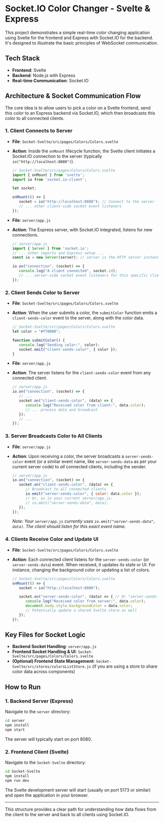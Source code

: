 # Socket.IO Color Changer - Svelte & Express

This project demonstrates a simple real-time color changing application using Svelte for the frontend and Express with Socket.IO for the backend. It's designed to illustrate the basic principles of WebSocket communication.

## Tech Stack

*   **Frontend**: Svelte
*   **Backend**: Node.js with Express
*   **Real-time Communication**: Socket.IO

## Architecture & Socket Communication Flow

The core idea is to allow users to pick a color on a Svelte frontend, send this color to an Express backend via Socket.IO, which then broadcasts this color to all connected clients.

### 1. Client Connects to Server

*   **File**: `Socket-Svelte/src/pages/Colors/Colors.svelte`
*   **Action**: Inside the `onMount` lifecycle function, the Svelte client initiates a Socket.IO connection to the server (typically `io("http://localhost:8080")`).

    ```javascript
    // Socket-Svelte/src/pages/Colors/Colors.svelte
    import { onMount } from 'svelte';
    import io from 'socket.io-client';

    let socket;

    onMount(() => {
       socket = io("http://localhost:8080"); // Connect to the server
       // ... other client-side socket event listeners
    });
    ```

*   **File**: `server/app.js`
*   **Action**: The Express server, with Socket.IO integrated, listens for new connections.

    ```javascript
    // server/app.js
    import { Server } from 'socket.io';
    // ... other imports and Express setup ...
    const io = new Server(server); // server is the HTTP server instance

    io.on("connection", (socket) => {
       console.log("A client connected", socket.id);
       // ... server-side socket event listeners for this specific client
    });
    ```

### 2. Client Sends Color to Server

*   **File**: `Socket-Svelte/src/pages/Colors/Colors.svelte`
*   **Action**: When the user submits a color, the `submitColor` function emits a `client-sends-color` event to the server, along with the color data.

    ```javascript
    // Socket-Svelte/src/pages/Colors/Colors.svelte
    let color = "#ff0000";

    function submitColor() {
       console.log("Sending color:", color);
       socket.emit("client-sends-color", { color });
    }
    ```

*   **File**: `server/app.js`
*   **Action**: The server listens for the `client-sends-color` event from any connected client.

    ```javascript
    // server/app.js
    io.on("connection", (socket) => {
       // ...
       socket.on("client-sends-color", (data) => {
          console.log("Received color from client:", data.color);
          // ... process data and broadcast
       });
       // ...
    });
    ```

### 3. Server Broadcasts Color to All Clients

*   **File**: `server/app.js`
*   **Action**: Upon receiving a color, the server broadcasts a `server-sends-color` event (or a similar event name, like `server-sends-data` as per your current server code) to *all* connected clients, including the sender.

    ```javascript
    // server/app.js
    io.on("connection", (socket) => {
       socket.on("client-sends-color", (data) => {
          // Broadcast to all connected clients
          io.emit("server-sends-color", { color: data.color });
          // Or, as in your current server/app.js:
          // io.emit("server-sends-data", data);
       });
    });
    ```
    *Note: Your `server/app.js` currently uses `io.emit("server-sends-data", data)`. The client should listen for this exact event name.*

### 4. Clients Receive Color and Update UI

*   **File**: `Socket-Svelte/src/pages/Colors/Colors.svelte`
*   **Action**: Each connected client listens for the `server-sends-color` (or `server-sends-data`) event. When received, it updates its state or UI. For instance, changing the background color or updating a list of colors.

    ```javascript
    // Socket-Svelte/src/pages/Colors/Colors.svelte
    onMount(() => {
       socket = io("http://localhost:8080");

       socket.on("server-sends-color", (data) => { // Or "server-sends-data"
          console.log("Received color from server:", data.color);
          document.body.style.backgroundColor = data.color;
          // Potentially update a shared Svelte store as well
       });
    });
    ```

## Key Files for Socket Logic

*   **Backend Socket Handling**: `server/app.js`
*   **Frontend Socket Handling & UI**: `Socket-Svelte/src/pages/Colors/Colors.svelte`
*   **(Optional) Frontend State Management**: `Socket-Svelte/src/stores/colorsListStore.js` (if you are using a store to share color data across components)

## How to Run

### 1. Backend Server (Express)

Navigate to the `server` directory:
```bash
cd server
npm install
npm start
```
The server will typically start on port 8080.

### 2. Frontend Client (Svelte)

Navigate to the `Socket-Svelte` directory:
```bash
cd Socket-Svelte
npm install
npm run dev
```
The Svelte development server will start (usually on port 5173 or similar) and open the application in your browser.

---

This structure provides a clear path for understanding how data flows from the client to the server and back to all clients using Socket.IO. 